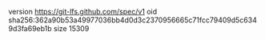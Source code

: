 version https://git-lfs.github.com/spec/v1
oid sha256:362a90b53a49977036bb4d0d3c2370956665c71fcc79409d5c6349d3fa69eb1b
size 15309
